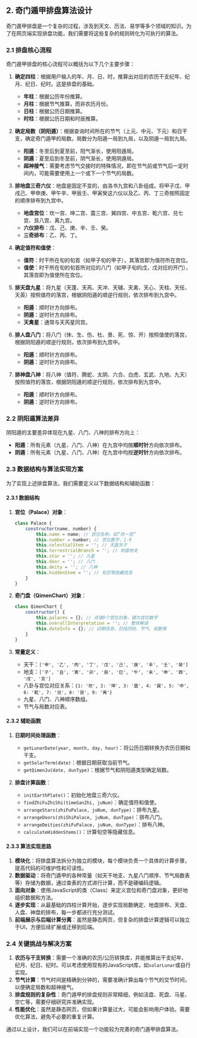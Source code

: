 ## 2. 奇门遁甲排盘算法设计

奇门遁甲排盘是一个复杂的过程，涉及到天文、历法、易学等多个领域的知识。为了在网页端实现排盘功能，我们需要将这些复杂的规则转化为可执行的算法。

### 2.1 排盘核心流程

奇门遁甲排盘的核心流程可以概括为以下几个主要步骤：

1.  **确定四柱**：根据用户输入的年、月、日、时，推算出对应的农历干支纪年、纪月、纪日、纪时。这是排盘的基础。
    *   **年柱**：根据公历年份推算。
    *   **月柱**：根据节气推算，而非农历月份。
    *   **日柱**：根据公历日期推算。
    *   **时柱**：根据公历日期和时辰推算。

2.  **确定局数（阴阳遁）**：根据查询时间所在的节气（上元、中元、下元）和日干支，确定奇门遁甲的局数。局数分为阳遁一局到九局，以及阴遁一局到九局。
    *   **阳遁**：冬至后到夏至前，阳气渐长，使用阳遁局。
    *   **阴遁**：夏至后到冬至前，阴气渐长，使用阴遁局。
    *   **超神接气**：需要考虑节气交接时的特殊情况，即在节气前或节气后一定时间内，可能需要使用上一个或下一个节气的局数。

3.  **排地盘三奇六仪**：地盘是固定不变的，由洛书九宫和八卦组成。将甲子戊、甲戌己、甲申庚、甲午辛、甲辰壬、甲寅癸这六仪以及乙、丙、丁三奇按照固定的顺序排布到九宫中。
    *   **地盘宫位**：坎一宫、坤二宫、震三宫、巽四宫、中五宫、乾六宫、兑七宫、艮八宫、离九宫。
    *   **六仪排布**：戊、己、庚、辛、壬、癸。
    *   **三奇排布**：乙、丙、丁。

4.  **确定值符和值使**：
    *   **值符**：时干所在旬的旬首（如甲子旬的甲子），其落宫即为值符所在宫位。
    *   **值使**：时干所在旬的旬首所对应的八门（如甲子旬的戊，戊对应的开门），其落宫即为值使所在宫位。

5.  **排天盘九星**：将九星（天蓬、天芮、天冲、天辅、天禽、天心、天柱、天任、天英）按照值符的落宫，根据阴阳遁的顺逆行规则，依次排布到九宫中。
    *   **阳遁**：顺时针方向排布。
    *   **阴遁**：逆时针方向排布。
    *   **天禽星**：通常与天芮星同宫。

6.  **排人盘八门**：将八门（休、生、伤、杜、景、死、惊、开）按照值使的落宫，根据阴阳遁的顺逆行规则，依次排布到九宫中。
    *   **阳遁**：顺时针方向排布。
    *   **阴遁**：逆时针方向排布。

7.  **排神盘八神**：将八神（值符、腾蛇、太阴、六合、白虎、玄武、九地、九天）按照值符的落宫，根据阴阳遁的顺逆行规则，依次排布到九宫中。
    *   **阳遁**：顺时针方向排布。
    *   **阴遁**：逆时针方向排布。

### 2.2 阴阳遁算法差异

阴阳遁的主要差异体现在九星、八门、八神的排布方向上：

*   **阳遁**：所有元素（九星、八门、八神）在九宫中均按**顺时针**方向依次排布。
*   **阴遁**：所有元素（九星、八门、八神）在九宫中均按**逆时针**方向依次排布。

### 2.3 数据结构与算法实现方案

为了实现上述排盘算法，我们需要定义以下数据结构和辅助函数：

#### 2.3.1 数据结构

1.  **宫位（Palace）对象**：
    ```javascript
    class Palace {
        constructor(name, number) {
            this.name = name; // 宫位名称，如“坎一宫”
            this.number = number; // 宫位数字，1-9
            this.celestialStem = ''; // 天盘天干
            this.terrestrialBranch = ''; // 地盘地支
            this.star = ''; // 九星
            this.door = ''; // 八门
            this.deity = ''; // 八神
            this.hiddenStem = ''; // 旬空等隐藏信息
        }
    }
    ```

2.  **奇门盘（QimenChart）对象**：
    ```javascript
    class QimenChart {
        constructor() {
            this.palaces = {}; // 存储9个宫位对象，键为宫位数字
            this.overallInterpretation = ''; // 整体解读
            this.dateInfo = {}; // 日期信息，包括四柱、节气、局数等
        }
    }
    ```

3.  **常量定义**：
    *   天干：`['甲', '乙', '丙', '丁', '戊', '己', '庚', '辛', '壬', '癸']`
    *   地支：`['子', '丑', '寅', '卯', '辰', '巳', '午', '未', '申', '酉', '戌', '亥']`
    *   八卦与宫位对应关系：`{1: '坎', 2: '坤', 3: '震', 4: '巽', 5: '中', 6: '乾', 7: '兑', 8: '艮', 9: '离'}`
    *   九星、八门、八神顺序数组。
    *   节气与局数对应表。

#### 2.3.2 辅助函数

1.  **日期时间处理函数**：
    *   `getLunarDate(year, month, day, hour)`：将公历日期转换为农历日期和干支。
    *   `getSolarTerm(date)`：根据日期获取当前节气。
    *   `getQimenJu(date, dunType)`：根据节气和阴阳遁类型确定局数。

2.  **排盘计算函数**：
    *   `initEarthPlate()`：初始化地盘三奇六仪。
    *   `findZhiFuZhiShi(timeGanZhi, juNum)`：确定值符和值使。
    *   `arrangeStars(zhiFuPalace, juNum, dunType)`：排布九星。
    *   `arrangeDoors(zhiShiPalace, juNum, dunType)`：排布八门。
    *   `arrangeDeities(zhiFuPalace, juNum, dunType)`：排布八神。
    *   `calculateHiddenStems()`：计算旬空等隐藏信息。

#### 2.3.3 算法实现思路

1.  **模块化**：将排盘算法拆分为独立的模块，每个模块负责一个具体的计算步骤，提高代码的可维护性和可读性。
2.  **数据驱动**：将奇门遁甲的各种常量（如天干地支、九星八门顺序、节气局数表等）存储为数据，通过查表的方式进行计算，而不是硬编码逻辑。
3.  **面向对象**：使用JavaScript的类（Class）来定义宫位和奇门盘对象，更好地组织数据和方法。
4.  **逐步实现**：从最基础的四柱计算开始，逐步实现局数确定、地盘排布、天盘、人盘、神盘的排布，每一步都进行充分测试。
5.  **前端展示与后端计算分离**：虽然是静态网页，但复杂的排盘计算逻辑可以独立于UI，方便后续扩展或迁移到后端。

### 2.4 关键挑战与解决方案

1.  **农历与干支转换**：需要一个准确的农历/公历转换库，并能推算出干支纪年、纪月、纪日、纪时。可以考虑使用现有的JavaScript库，如`solarLunar`或自行实现。
2.  **节气计算**：节气时间是精确到分钟的，需要准确计算出每个节气的交节时间，以便确定局数和超神接气。
3.  **排盘规则的复杂性**：奇门遁甲的排盘规则非常精细，例如活盘、死盘、马星、空亡等，需要仔细研究并准确实现。
4.  **性能优化**：虽然是静态网页，但如果计算量过大，可能会影响用户体验。需要优化算法，避免不必要的重复计算。

通过以上设计，我们可以在前端实现一个功能较为完善的奇门遁甲排盘算法。

